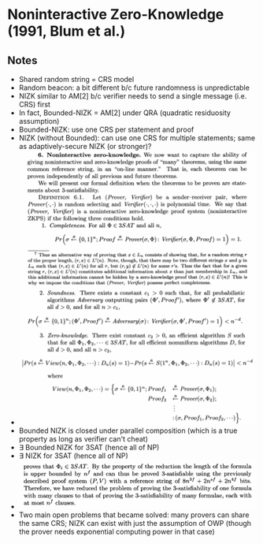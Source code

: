 # Noninteractive Zero-Knowledge (1991, Blum et al.)

## Notes
* Shared random string = CRS model
* Random beacon: a bit different b/c future randomness is unpredictable
* NIZK similar to AM[2] b/c verifier needs to send a single message (i.e. CRS) first
* In fact, Bounded-NIZK = AM[2] under QRA (quadratic residuosity assumption)
* Bounded-NIZK: use one CRS per statement and proof
* NIZK (without Bounded): can use one CRS for multiple statements; same as adaptively-secure NIZK (or stronger)?
* ![Definition](/images/nizk_def.png)
* Bounded NIZK is closed under parallel composition (which is a true property as long as verifier can't cheat)
* ∃ Bounded NIZK for 3SAT (hence all of NP)
* ∃ NIZK for 3SAT (hence all of NP)
* ![3SAT](/images/nizk_3sat.png)
* Two main open problems that became solved: many provers can share the same CRS; NIZK can exist with just the assumption of OWP (though the prover needs exponential computing power in that case)